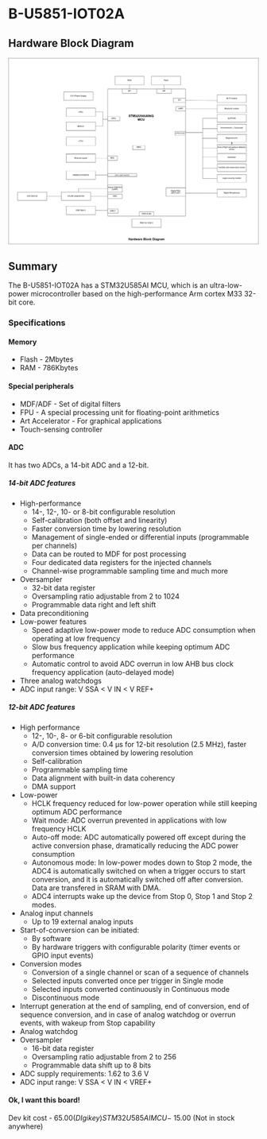 # B-U5851-IOT02A

## Hardware Block Diagram

![alt text](https://github.com/Davidadebiyi/Making-Embedded-Systems-Course/blob/main/assignments/week-2/images/Discovery-IoT-board.drawio.png)


## Summary

The B-U5851-IOT02A has a STM32U585AI MCU, which is an ultra-low-power microcontroller based on the high-performance Arm cortex M33 32-bit core.

### Specifications

#### Memory

- Flash - 2Mbytes
- RAM - 786Kbytes

#### Special peripherals

- MDF/ADF - Set of digital filters 
- FPU - A special processing unit for floating-point arithmetics
- Art Accelerator - For graphical applications
- Touch-sensing controller

#### ADC

It has two ADCs, a 14-bit ADC and a 12-bit.

##### 14-bit ADC features
- High-performance
    - 14-, 12-, 10- or 8-bit configurable resolution
    - Self-calibration (both offset and linearity)
    - Faster conversion time by lowering resolution
    - Management of single-ended or differential inputs (programmable per channels)
    - Data can be routed to MDF for post processing
    - Four dedicated data registers for the injected channels
    - Channel-wise programmable sampling time
    and much more
- Oversampler
    - 32-bit data register
    - Oversampling ratio adjustable from 2 to 1024
    - Programmable data right and left shift
- Data preconditioning
- Low-power features
    - Speed adaptive low-power mode to reduce ADC consumption when operating at
    low frequency
    - Slow bus frequency application while keeping optimum ADC performance
    - Automatic control to avoid ADC overrun in low AHB bus clock frequency
    application (auto-delayed mode)
- Three analog watchdogs
- ADC input range: V SSA < V IN < V REF+

##### 12-bit ADC features
- High performance
    - 12-, 10-, 8- or 6-bit configurable resolution
    - A/D conversion time: 0.4 μs for 12-bit resolution (2.5 MHz), faster conversion
    times obtained by lowering resolution
    - Self-calibration
    - Programmable sampling time
    - Data alignment with built-in data coherency
    - DMA support
- Low-power
    - HCLK frequency reduced for low-power operation while still keeping optimum
    ADC performance
    - Wait mode: ADC overrun prevented in applications with low frequency HCLK
    - Auto-off mode: ADC automatically powered off except during the active
    conversion phase, dramatically reducing the ADC power consumption
    - Autonomous mode: In low-power modes down to Stop 2 mode, the ADC4 is
    automatically switched on when a trigger occurs to start conversion, and it is
    automatically switched off after conversion. Data are transfered in SRAM
    with DMA.
    - ADC4 interrupts wake up the device from Stop 0, Stop 1 and Stop 2 modes.
- Analog input channels
    - Up to 19 external analog inputs
- Start-of-conversion can be initiated:
    - By software
    - By hardware triggers with configurable polarity (timer events or GPIO input
    events)
- Conversion modes
    - Conversion of a single channel or scan of a sequence of channels
    - Selected inputs converted once per trigger in Single mode
    - Selected inputs converted continuously in Continuous mode
    - Discontinuous mode
- Interrupt generation at the end of sampling, end of conversion, end of sequence
conversion, and in case of analog watchdog or overrun events, with wakeup from Stop
capability
- Analog watchdog
- Oversampler
    - 16-bit data register
    - Oversampling ratio adjustable from 2 to 256
    - Programmable data shift up to 8 bits
- ADC supply requirements: 1.62 to 3.6 V
- ADC input range: V SSA < V IN < VREF+

#### Ok, I want this board!
Dev kit cost - $65.00 (DIgikey)
STM32U585AI MCU - ~$15.00 (Not in stock anywhere)

